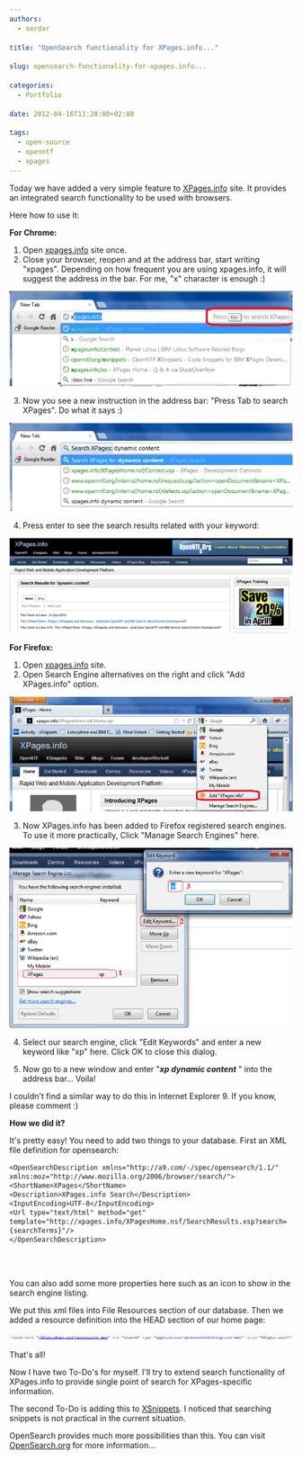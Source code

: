 ```yaml
---
authors:
  - serdar

title: "OpenSearch functionality for XPages.info..."

slug: opensearch-functionality-for-xpages.info...

categories:
  - Portfolio

date: 2012-04-16T11:20:00+02:00

tags:
  - open-source
  - openntf
  - xpages
---
```


Today we have added a very simple feature to [XPages.info](http://xpages.info/) site. It provides an integrated search functionality to be used with browsers.

Here how to use it:
<!-- more -->
**For Chrome:**

1. Open [xpages.info](http://xpages.info/) site once.
2. Close your browser, reopen and at the address bar, start writing "xpages". Depending on how frequent you are using xpages.info, it will suggest the address in the bar. For me, "x" character is enough :)

![Image:OpenSearch functionality for XPages.info...](../../images/imported/opensearch-functionality-for-xpages-info-M2.gif)

3. Now you see a new instruction in the address bar: "Press Tab to search XPages". Do what it says :)

![Image:OpenSearch functionality for XPages.info...](../../images/imported/opensearch-functionality-for-xpages-info-M3.gif)

4. Press enter to see the search results related with your keyword:

![Image:OpenSearch functionality for XPages.info...](../../images/imported/opensearch-functionality-for-xpages-info-M4.gif)

**For Firefox:**

1. Open [xpages.info](http://xpages.info/) site.
2. Open Search Engine alternatives on the right and click "Add XPages.info" option.

![Image:OpenSearch functionality for XPages.info...](../../images/imported/opensearch-functionality-for-xpages-info-M5.gif)

3. Now XPages.info has been added to Firefox registered search engines. To use it more practically, Click "Manage Search Engines" here.

![Image:OpenSearch functionality for XPages.info...](../../images/imported/opensearch-functionality-for-xpages-info-M6.gif)

4. Select our search engine, click "Edit Keywords" and enter a new keyword like "xp" here. Click OK to close this dialog.

5. Now go to a new window and enter "***xp dynamic content*** " into the address bar... Voila!

I couldn't find a similar way to do this in Internet Explorer 9. If you know, please comment :)

**How we did it?**

It's pretty easy! You need to add two things to your database. First an XML file definition for opensearch:

```
<OpenSearchDescription xmlns="http://a9.com/-/spec/opensearch/1.1/" xmlns:moz="http://www.mozilla.org/2006/browser/search/">
<ShortName>XPages</ShortName>
<Description>XPages.info Search</Description>
<InputEncoding>UTF-8</InputEncoding>
<Url type="text/html" method="get" template="http://xpages.info/XPagesHome.nsf/SearchResults.xsp?search={searchTerms}"/>
</OpenSearchDescription>
```

<br />

<br />

You can also add some more properties here such as an icon to show in the search engine listing.

We put this xml files into File Resources section of our database. Then we added a resource definition into the HEAD section of our home page:

![Image:OpenSearch functionality for XPages.info...](../../images/imported/opensearch-functionality-for-xpages-info-M7.gif)

That's all!

Now I have two To-Do's for myself. I'll try to extend search functionality of XPages.info to provide single point of search for XPages-specific information.

The second To-Do is adding this to [XSnippets](http://openntf.org/xsnippets). I noticed that searching snippets is not practical in the current situation.

OpenSearch provides much more possibilities than this. You can visit [OpenSearch.org](http://www.opensearch.org/Home) for more information...
